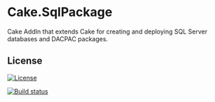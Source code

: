 # Cake.SqlPackage
Cake AddIn that extends Cake for creating and deploying SQL Server databases and DACPAC packages.
 
## License 
[![License](http://img.shields.io/:license-mit-blue.svg)](https://rlittlesii.mit-license.org/) 

[![Build status](https://ci.appveyor.com/api/projects/status/fexosj1c5ho9f2kd?svg=true)](https://ci.appveyor.com/project/RLittlesII/cake-sqlpackage)
